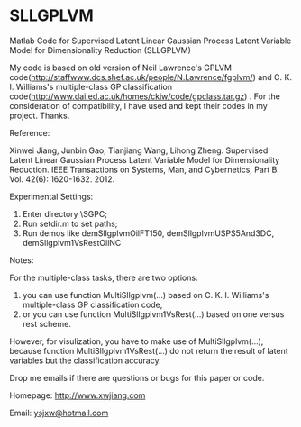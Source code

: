 # SLLGPLVM
Matlab Code for Supervised Latent Linear Gaussian Process Latent Variable Model for Dimensionality Reduction (SLLGPLVM)


My code is based on old version of Neil Lawrence's GPLVM code(http://staffwww.dcs.shef.ac.uk/people/N.Lawrence/fgplvm/) and C. K. I. Williams's multiple-class GP classification code(http://www.dai.ed.ac.uk/homes/ckiw/code/gpclass.tar.gz) . For the consideration of compatibility, I have used and kept their codes in my project. Thanks. 


Reference:

Xinwei Jiang, Junbin Gao, Tianjiang Wang, Lihong Zheng. Supervised Latent Linear Gaussian Process Latent Variable Model for Dimensionality Reduction.  IEEE Transactions on Systems, Man, and Cybernetics, Part B. Vol. 42(6): 1620-1632. 2012. 


Experimental Settings:

1. Enter directory \SGPC;
2. Run setdir.m to set paths;
3. Run demos like demSllgplvmOilFT150, demSllgplvmUSPS5And3DC, demSllgplvm1VsRestOilNC


Notes:

For the multiple-class tasks, there are two options: 

1. you can use function MultiSllgplvm(...) based on C. K. I. Williams's multiple-class GP classification code, 
2. or you can use function MultiSllgplvm1VsRest(...) based on one versus rest scheme. 

However, for visulization, you have to make use of MultiSllgplvm(...), because function MultiSllgplvm1VsRest(...) do not return the result of latent variables but the classification accuracy.



Drop me emails if there are questions or bugs for this paper or code.

Homepage: http://www.xwjiang.com

Email: ysjxw@hotmail.com
